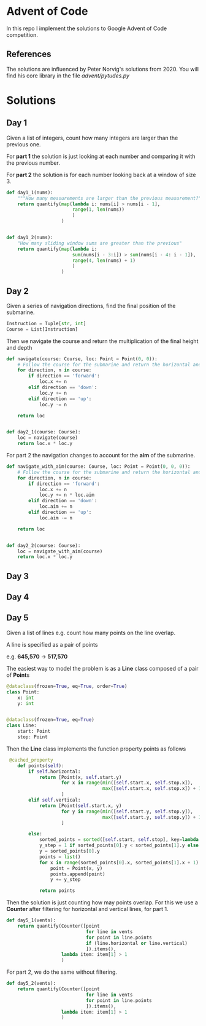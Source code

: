 # Advent of Code

In this repo I implement the solutions to Google Advent of Code competition.

## References
The solutions are influenced by Peter Norvig's solutions from 2020. You will find his core library in the file *advent/pytudes.py*

# Solutions

## Day 1
Given a list of integers, count how many integers are larger than the previous one.

For **part 1** the solution is just looking at each number and comparing it with the previous number.

For **part 2** the solution is for each number looking back at a window of size 3.
```python
def day1_1(nums):
    """How many measurements are larger than the previous measurement?"""
    return quantify(map(lambda i: nums[i] > nums[i - 1],
                        range(1, len(nums))
                        )
                    )


def day1_2(nums):
    "How many sliding window sums are greater than the previous"
    return quantify(map(lambda i:
                        sum(nums[i - 3:i]) > sum(nums[i - 4: i - 1]),
                        range(4, len(nums) + 1)
                        )
                    )
```

## Day 2
Given a series of navigation directions, find the final position of the submarine.

```python
Instruction = Tuple[str, int]
Course = List[Instruction]

```
Then we navigate the course and return the multiplication of the final height and depth

```python
def navigate(course: Course, loc: Point = Point(0, 0)):
    # Follow the course for the submarine and return the horizontal and vertical positions
    for direction, n in course:
        if direction == 'forward':
            loc.x += n
        elif direction == 'down':
            loc.y += n
        elif direction == 'up':
            loc.y -= n

    return loc


def day2_1(course: Course):
    loc = navigate(course)
    return loc.x * loc.y
```
For part 2 the navigation changes to account for the **aim** of the submarine.

```python
def navigate_with_aim(course: Course, loc: Point = Point(0, 0, 0)):
    # Follow the course for the submarine and return the horizontal and vertical positions
    for direction, n in course:
        if direction == 'forward':
            loc.x += n
            loc.y += n * loc.aim
        elif direction == 'down':
            loc.aim += n
        elif direction == 'up':
            loc.aim -= n

    return loc


def day2_2(course: Course):
    loc = navigate_with_aim(course)
    return loc.x * loc.y
```

## Day 3

## Day 4

## Day 5

Given a list of lines e.g. count how many points on the line overlap. 

A line is specified as a pair of points 

e.g. **645,570** -> **517,570**

The easiest way to model the problem is as a **Line** class composed of a pair of **Point**s
```python
@dataclass(frozen=True, eq=True, order=True)
class Point:
    x: int
    y: int


@dataclass(frozen=True, eq=True)
class Line:
    start: Point
    stop: Point
```
Then the **Line** class implements the function property points as follows
```python
 @cached_property
    def points(self):
        if self.horizontal:
            return [Point(x, self.start.y)
                    for x in range(min([self.start.x, self.stop.x]),
                                   max([self.start.x, self.stop.x]) + 1)
                    ]
        elif self.vertical:
            return [Point(self.start.x, y)
                    for y in range(min([self.start.y, self.stop.y]),
                                   max([self.start.y, self.stop.y]) + 1)
                    ]

        else:
            sorted_points = sorted([self.start, self.stop], key=lambda p: p.x)
            y_step = 1 if sorted_points[0].y < sorted_points[1].y else -1
            y = sorted_points[0].y
            points = list()
            for x in range(sorted_points[0].x, sorted_points[1].x + 1):
                point = Point(x, y)
                points.append(point)
                y += y_step

            return points

```
Then the solution is just counting how may points overlap. For this we use a **Counter**
after filtering for horizontal and vertical lines, for part 1.

```python
def day5_1(vents):
    return quantify(Counter([point
                             for line in vents
                             for point in line.points
                             if (line.horizontal or line.vertical)
                             ]).items(),
                    lambda item: item[1] > 1
                    )

```
For part 2, we do the same without filtering.

```python
def day5_2(vents):
    return quantify(Counter([point
                             for line in vents
                             for point in line.points
                             ]).items(),
                    lambda item: item[1] > 1
                    )
```